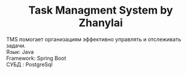 <h1 align="center">Task Managment System by Zhanylai </h1>
<h> TMS помогает организациям эффективно управлять и отслеживать задачи.</h> <br>
<h> Язык: <style: font-weight: bold;>Java</h> <br>
<h> Framework: Spring Boot</h> <br>
<h> СУБД : PostgreSql</h> <br>
